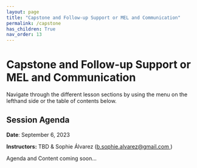 ```yaml
---
layout: page
title: "Capstone and Follow-up Support or MEL and Communication"
permalink: /capstone
has_children: True
nav_order: 13
---
```


# Capstone and Follow-up Support or MEL and Communication

Navigate through the different lesson sections by using the menu on the lefthand side or the table of contents below.

## Session Agenda

**Date**: September 6, 2023

**Instructors:** TBD & Sophie Álvarez ([b.sophie.alvarez@gmail.com ](b.sophie.alvarez@gmail.com ))

Agenda and Content coming soon...